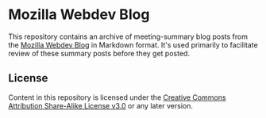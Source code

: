 # Mozilla Webdev Blog
This repository contains an archive of meeting-summary blog posts from the
[Mozilla Webdev Blog][] in Markdown format. It's used primarily to facilitate
review of these summary posts before they get posted.

[Mozilla Webdev Blog]: https://blog.mozilla.org/webdev/

## License
Content in this repository is licensed under the
[Creative Commons Attribution Share-Alike License v3.0][CC_BY-SA_3.0] or any
later version.

[CC_BY-SA_3.0]: http://creativecommons.org/licenses/by-sa/3.0/
